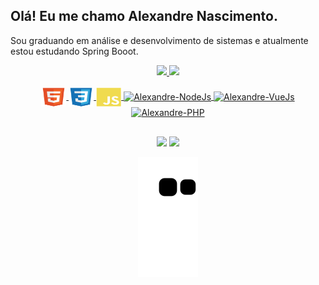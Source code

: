   ## Olá! Eu me chamo Alexandre Nascimento. 
  Sou graduando em análise e desenvolvimento de sistemas e atualmente estou estudando Spring Booot.

 

<div align="center">
<a href="https://github.com/alexandre96dev">
<img height="160em" src="https://github-readme-stats.vercel.app/api?username=palomaselva&show_icons=true&theme=omni&count_private=TRUE&include_all_commits=true&text_color=ed9acc">
<img height="160em" src="https://github-readme-stats.vercel.app/api/top-langs/?username=palomaselva&langs_count=7&theme=omni&layout=compact&text_color=fab6df&count_private=true">
</div>
<div align="center" style="display: inline_block"><br>
<img align="center" alt="Alexandre-HTML" height="30" width="40" src="https://raw.githubusercontent.com/devicons/devicon/master/icons/html5/html5-original.svg">
<img align="center" alt="Alexandre-CSS" height="30" width="40" src="https://raw.githubusercontent.com/devicons/devicon/master/icons/css3/css3-original.svg">
<img align="center" alt="Alexandre-Js" height="30" width="40" src="https://raw.githubusercontent.com/devicons/devicon/master/icons/javascript/javascript-plain.svg">
<img align="center" alt="Alexandre-NodeJs" height="30" width="40" src="https://cdn.jsdelivr.net/gh/devicons/devicon/icons/nodejs/nodejs-original.svg">
<img align="center" alt="Alexandre-VueJs" height="30" width="40" src="https://cdn.jsdelivr.net/gh/devicons/devicon/icons/react/react-original.svg" />    
<img align="center" alt="Alexandre-PHP" height="30" width="40"src="https://cdn.jsdelivr.net/gh/devicons/devicon/icons/androidstudio/androidstudio-original.svg" />

</div>

  ##

<div align="center"> 
<a href = "mailto:alexandre.nascimento96dev@gmail.com"><img src="https://img.shields.io/badge/-Gmail-%23333?style=for-the-badge&logo=gmail&logoColor=white" target="_blank"></a>
<a href="https://www.linkedin.com/in/alexandre-nascimento-0539a420a/" target="_blank"><img src="https://img.shields.io/badge/-LinkedIn-%230077B5?style=for-the-badge&logo=linkedin&logoColor=white" target="_blank"></a> 

   ![Snake animation](https://github.com/palomaselva/palomaselva/blob/output/github-contribution-grid-snake.svg)
</div>
